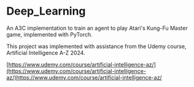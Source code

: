 # Deep_Learning

An A3C implementation to train an agent to play Atari's Kung-Fu Master game, implemented with PyTorch.

This project was implemented with assistance from the Udemy course, Artificial Intelligence A-Z 2024.

[https://www.udemy.com/course/artificial-intelligence-az/](https://www.udemy.com/course/artificial-intelligence-az/)https://www.udemy.com/course/artificial-intelligence-az/
